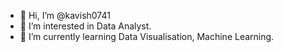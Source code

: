 - 👋 Hi, I’m @kavish0741
- 👀 I’m interested in Data Analyst.
- 🌱 I’m currently learning Data Visualisation, Machine Learning.
<!---
kavish0741/kavish0741 is a ✨ special ✨ repository because its `README.md` (this file) appears on your GitHub profile.
You can click the Preview link to take a look at your changes.
--->
